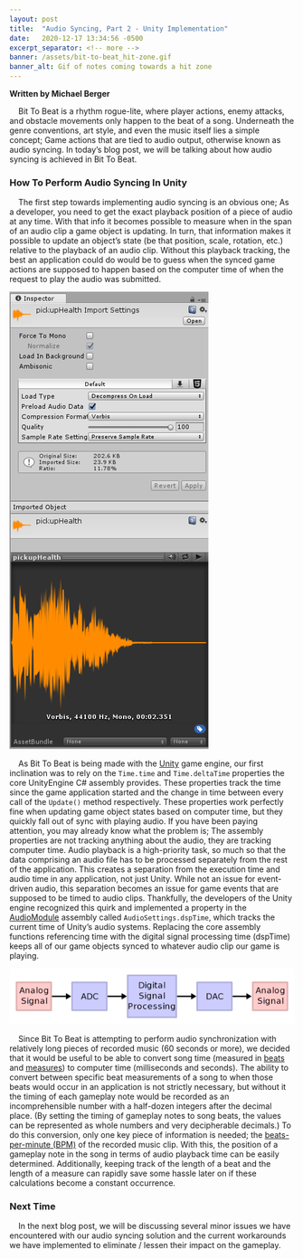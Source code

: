```yaml
---
layout: post
title:  "Audio Syncing, Part 2 - Unity Implementation"
date:   2020-12-17 13:34:56 -0500
excerpt_separator: <!-- more -->
banner: /assets/bit-to-beat_hit-zone.gif
banner_alt: Gif of notes coming towards a hit zone
---
```

**Written by Michael Berger**

&nbsp;&nbsp;&nbsp;&nbsp;Bit To Beat is a rhythm rogue-lite, where player actions, enemy attacks, and
obstacle movements only happen to the beat of a song. Underneath the genre
conventions, art style, and even the music itself lies a simple concept; Game
actions that are tied to audio output, otherwise known as audio syncing. In
today’s blog post, we will be talking about how audio syncing is achieved in Bit
To Beat.

<!-- more -->

### How To Perform Audio Syncing In Unity

&nbsp;&nbsp;&nbsp;&nbsp;The first step towards implementing audio syncing is an
obvious one; As a developer, you need to get the exact playback position of a
piece of audio at any time. With that info it becomes possible to measure when
in the span of an audio clip a game object is updating. In turn, that
information makes it possible to update an object’s state (be that position,
scale, rotation, etc.) relative to the playback of an audio clip. Without this
playback tracking, the best an application could do would be to guess when the
synced game actions are supposed to happen based on the computer time of when
the request to play the audio was submitted.

[![Unity's Audio Clip user interface](/assets/unity-audio-clip-ui.png)](https://docs.unity3d.com/2018.4/Documentation/Manual/class-AudioClip.html)


&nbsp;&nbsp;&nbsp;&nbsp;As Bit To Beat is being made with the [Unity](https://unity.com/) game engine,
our first inclination was to rely on the `Time.time` and `Time.deltaTime` properties
the core UnityEngine C# assembly provides. These properties track the time since
the game application started and the change in time between every call of the
`Update()` method respectively. These properties work perfectly fine when updating
game object states based on computer time, but they quickly fall out of sync
with playing audio. If you have been paying attention, you may already know what
the problem is; The assembly properties are not tracking anything about the
audio, they are tracking computer time. Audio playback is a high-priority task,
so much so that the data comprising an audio file has to be processed separately
from the rest of the application. This creates a separation from the execution
time and audio time in any application, not just Unity. While not an issue for
event-driven audio, this separation becomes an issue for game events that are
supposed to be timed to audio clips. Thankfully, the developers of the Unity
engine recognized this quirk and implemented a property in the [AudioModule](https://docs.unity3d.com/ScriptReference/UnityEngine.AudioModule.html)
assembly called `AudioSettings.dspTime`, which tracks the current time of Unity’s
audio systems. Replacing the core assembly functions referencing time with the
digital signal processing time (dspTime) keeps all of our game objects synced to
whatever audio clip our game is playing.

[![Wikipedia diagram of Digital Signal Processing](/assets/wikipedia-dsp-diagram.png)](https://en.wikipedia.org/wiki/Digital_signal_processing)

&nbsp;&nbsp;&nbsp;&nbsp;Since Bit To Beat is attempting to perform audio
synchronization with relatively long pieces of recorded music (60 seconds or
more), we decided that it would be useful to be able to convert song time
(measured in [beats](https://en.wikipedia.org/wiki/Beat_%28music%29) and [measures](https://en.wikipedia.org/wiki/Bar_%28music%29)) to computer time (milliseconds and seconds).
The ability to convert between specific beat measurements of a song to when
those beats would occur in an application is not strictly necessary, but without
it the timing of each gameplay note would be recorded as an incomprehensible
number with a half-dozen integers after the decimal place. (By setting the
timing of gameplay notes to song beats, the values can be represented as whole
numbers and very decipherable decimals.) To do this conversion, only one key
piece of information is needed; the [beats-per-minute (BPM)](https://en.wikipedia.org/wiki/Tempo) of the recorded music
clip. With this, the position of a gameplay note in the song in terms of audio
playback time can be easily determined. Additionally, keeping track of the
length of a beat and the length of a measure can rapidly save some hassle later
on if these calculations become a constant occurrence.

### Next Time

&nbsp;&nbsp;&nbsp;&nbsp;In the next blog post, we will be discussing several
minor issues we have encountered with our audio syncing solution and the current
workarounds we have implemented to eliminate / lessen their impact on the
gameplay.
